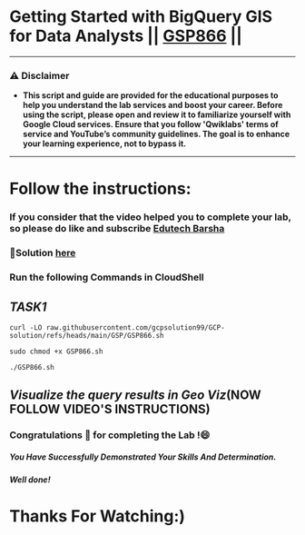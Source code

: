 # Getting Started with BigQuery GIS for Data Analysts || [GSP866](https://www.cloudskillsboost.google/focuses/17817?parent=catalog) ||

---
### ⚠️ Disclaimer
- **This script and guide are provided for  the educational purposes to help you understand the lab services and boost your career. Before using the script, please open and review it to familiarize yourself with Google Cloud services. Ensure that you follow 'Qwiklabs' terms of service and YouTube’s community guidelines. The goal is to enhance your learning experience, not to bypass it.**
---
# Follow the instructions:
### If you consider that the video helped you to complete your lab, so please do like and subscribe [Edutech Barsha](https://www.youtube.com/@edutechbarsha)

### 🔗Solution [here](https://youtu.be/qmEAyQ4pluI)

### Run the following Commands in CloudShell

## *TASK1*
```
curl -LO raw.githubusercontent.com/gcpsolution99/GCP-solution/refs/heads/main/GSP/GSP866.sh

sudo chmod +x GSP866.sh

./GSP866.sh
```
## *Visualize the query results in Geo Viz*(NOW FOLLOW VIDEO'S INSTRUCTIONS) 


### Congratulations 🎉 for completing the Lab !😄

##### *You Have Successfully Demonstrated Your Skills And Determination.*

#### *Well done!*

# Thanks For Watching:)
